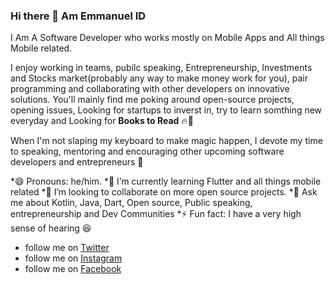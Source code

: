 ### Hi there 👋 Am Emmanuel ID

I Am A Software Developer who works mostly on Mobile Apps and All things Mobile related. 

I enjoy working in teams, pubilc speaking, Entrepreneurship, Investments and Stocks market(probably any way to make money work for you), pair programming and collaborating with other developers on innovative solutions. You'll mainly find me poking around open-source projects, opening issues, Looking for startups to inverst in, try to learn somthing new everyday and Looking for **Books to Read** 🔥🚀

When I'm not slaping my keyboard to make magic happen, I devote my time to speaking, mentoring and encouraging other upcoming software developers and entrepreneurs 🤗

*😄 Pronouns: he/him.
*🌱 I’m currently learning Flutter and all things mobile related
*👯 I’m looking to collaborate on more open source projects.
*💬 Ask me about Kotlin, Java, Dart, Open source, Public speaking, entrepreneurship and Dev Communities
*⚡ Fun fact: I have a very high sense of hearing 😆
* follow me on [Twitter](https://twitter.com/EmmanuelDav_K)
* follow me on [Instagram](https://www.instagram.com/emmanueldav_k/)
* follow me on [Facebook](https://web.facebook.com/EmmanuelDavk)
